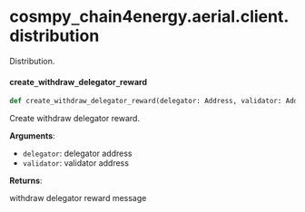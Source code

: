<a id="cosmpy_chain4energy.aerial.client.distribution"></a>

# cosmpy`_`chain4energy.aerial.client.distribution

Distribution.

<a id="cosmpy_chain4energy.aerial.client.distribution.create_withdraw_delegator_reward"></a>

#### create`_`withdraw`_`delegator`_`reward

```python
def create_withdraw_delegator_reward(delegator: Address, validator: Address)
```

Create withdraw delegator reward.

**Arguments**:

- `delegator`: delegator address
- `validator`: validator address

**Returns**:

withdraw delegator reward message

